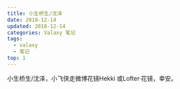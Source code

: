 ```yaml
---
title: 小生桥生/沈泽
date: 2018-12-14
updated: 2018-12-14
categories: Valaxy 笔记
tags:
  - valaxy
  - 笔记
top: 1
---
```

小生桥生/沈泽，小飞侠走微博花镜Hekki 或Lofter·花镜，幸安。
